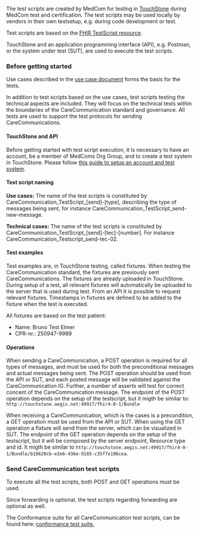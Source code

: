 The test scripts are created by MedCom for testing in [TouchStone](https://touchstone.aegis.net/touchstone/) during MedCom test and certification. The test scripts may be used locally by vendors in their own testsetup, e.g. during code development or test. 

Test scripts are based on the [FHIR TestScript resource](https://www.hl7.org/fhir/testscript.html). 

TouchStone and an application programming interface (API), e.g. Postman, or the system under test (SUT), are used to execute the test scripts. 

### Before getting started

Use cases described in the [use case document](https://medcomdk.github.io/dk-medcom-carecommunication/#12-use-cases) forms the basis for the tests. 

In addition to test scripts based on the use cases, test scripts testing the technical aspects are included. They will focus on the technical tests within the boundaries of the CareCommunication standard and governance. All tests are used to support the test protocols for sending CareCommunications. 

#### TouchStone and API
Before getting started with test script execution, it is necessary to have an account, be a member of MedComs Org Group, and to create a test system in TouchStone. Please follow [this guide to setup an account and test system](https://medcomdk.github.io/MedComLandingPage/assets/documents/TouchStoneGettingStarted.html).

#### Test script naming
**Use cases:** The name of the test scripts is constituted by CareCommunication_TestScript_[send]-[type], describing the type of messages being sent, for instance CareCommunication_TestScript_send-new-message.

**Technical cases:** The name of the test scripts is constituted by CareCommunication_TestScript_[send]-[tec]-[number]. For instance CareCommunication_Testscript_send-tec-02.

#### Test examples 

Test examples are, in TouchStone testing, called fixtures. When testing the CareCommunication standard, the fixtures are previously sent CareCommunications. The fixtures are already uploaded in TouchStone. During setup of a test, all relevant fixtures will automatically be uploaded to the server that is used during test. From an API it is possible to request relevant fixtures. Timestamps in fixtures are defined to be added to the fixture when the test is executed. 

All fixtures are based on the test patient:
* Name: Bruno Test Elmer
* CPR-nr.: 250947-9989 

#### Operations

When sending a CareCommunication, a POST operation is required for all types of messages, and must be used for both the preconditional messages and actual messages being sent. The POST operation should be used from the API or SUT, and each posted message will be validated against the CareCommunication IG. Further, a number of asserts will test for correct concent of the CareCommunication message. The endpoint of the POST operation depends on the setup of the testscript, but it migth be similar to: `http://touchstone.aegis.net:49917/fhir4-0-1/Bundle`

When receiving a CareCommunication, which is the cases is a precondition, a GET operation must be used from the API or SUT. When using the GET operation a fixture will send from the server, which can be visualized in SUT.
The endpoint of the GET operation depends on the setup of the testscript, but it will be composed by the server endpoint, Resource type and id. It migth be similar to `http://touchstone.aegis.net:49917/fhir4-0-1/Bundle/b10620cb-e2e6-436e-9185-c35f7e196cea`.

### Send CareCommunication test scripts
To execute all the test scripts, both POST and GET operations must be used. 

Since forwarding is optional, the test scripts regarding forwarding are optional as well.

The Conformance suite for all CareCommunication test scripts, can be found here: [conformance test suite.](https://touchstone.aegis.net/touchstone/conformance/suites?name=FHIR4-0-1-CareCommunication-send-Client)
